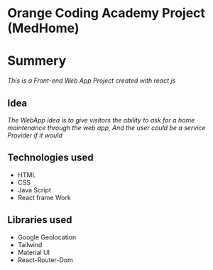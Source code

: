 # Orange Coding Academy Project (MedHome)

# Summery 

*This is a Front-end Web App Project created with react js*
## Idea

_The WebApp idea is to give visitors the ability to ask for a home maintenance through the web app, And the user could be a service Provider if it would_

## Technologies used 

- HTML
- CSS
- Java Script
- React frame Work


## Libraries used

- Google Geolocation 
- Tailwind
- Material UI
- React-Router-Dom
